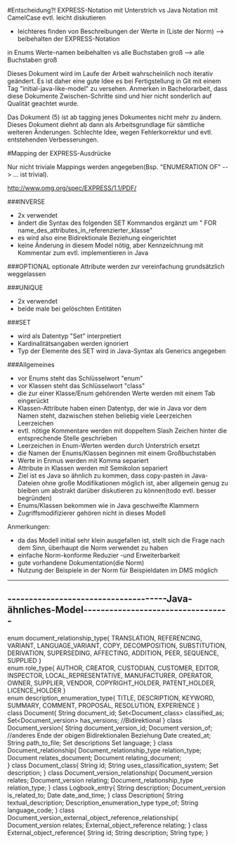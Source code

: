#Entscheidung?! 
EXPRESS-Notation mit Unterstrich vs Java Notation mit CamelCase
evtl. leicht diskutieren
- leichteres finden von Beschreibungen der Werte in (Liste der Norm)
--> beibehalten der EXPRESS-Notation

in Enums Werte-namen beibehalten vs alle Buchstaben groß
--> alle Buchstaben groß

Dieses Dokument wird im Laufe der Arbeit wahrscheinlich noch iterativ geändert.
Es ist daher eine gute Idee es bei Fertigstellung in Git mit einem Tag "initial-java-like-model" zu versehen.
Anmerken in Bachelorarbeit, dass diese Dokumente Zwischen-Schritte sind und hier nicht
sonderlich auf Qualität geachtet wurde.

Das Dokument (5) ist ab tagging jenes Dokumentes nicht mehr zu ändern.
Dieses Dokument diehnt ab dann als Arbeitsgrundlage für sämtliche weiteren Änderungen.
Schlechte Idee, wegen Fehlerkorrektur und evtl. entstehenden Verbesserungen.

#Mapping der EXPRESS-Ausdrücke

Nur nicht triviale Mappings werden angegeben(Bsp. "ENUMERATION OF" --> ... ist trivial).

http://www.omg.org/spec/EXPRESS/1.1/PDF/

###INVERSE
- 2x verwendet
- ändert die Syntax des folgenden SET Kommandos ergänzt um " FOR name_des_attributes_in_referenzierter_klasse"
- es wird also eine Bidirektionale Beziehung eingerichtet
- keine Änderung in diesem Model nötig, aber Kennzeichnung mit Kommentar zum evtl. implementieren in Java

###OPTIONAL
optionale Attribute werden zur vereinfachung grundsätzlich weggelassen

###UNIQUE
- 2x verwendet
- beide male bei gelöschten Entitäten

###SET
- wird als Datentyp "Set" interpretiert
- Kardinalitätsangaben werden ignoriert
- Typ der Elemente des SET wird in Java-Syntax als Generics angegeben

###Allgemeines
- vor Enums steht das Schlüsselwort "enum"
- vor Klassen steht das Schlüsselwort "class"
- die zur einer Klasse/Enum gehörenden Werte werden mit einem Tab eingerückt
- Klassen-Attribute haben einen Datentyp, der wie in Java vor dem Namen steht, dazwischen stehen beliebig viele Leerzeichen Leerzeichen
- evtl. nötige Kommentare werden mit doppeltem Slash Zeichen hinter die entsprechende Stelle geschrieben
- Leerzeichen in Enum-Werten werden durch Unterstrich ersetzt
- die Namen der Enums/Klassen beginnen mit einem Großbuchstaben
- Werte in Enmus werden mit Komma separiert
- Attribute in Klassen werden mit Semikolon separiert
- Ziel ist es Java so ähnlich zu kommen, dass copy-pasten in Java-Dateien ohne große Modifikationen möglich ist,
aber allgemein genug zu bleiben um abstrakt darüber diskutieren zu können(todo evtl. besser begründen)
- Enums/Klassen bekommen wie in Java geschweifte Klammern
- Zugriffsmodifizierer gehören nicht in dieses Modell

Anmerkungen:
- da das Modell initial sehr klein ausgefallen ist, stellt sich die Frage nach dem Sinn,
überhaupt die Norm verwendet zu haben
- einfache Norm-konforme Reduzier -und Erweiterbarkeit
- gute vorhandene Dokumentation(die Norm)
- Nutzung der Beispiele in der Norm für Beispieldaten im DMS möglich

-------------------------------------------------------------------------------------------
-------------------------------------Java-ähnliches-Model----------------------------------
-------------------------------------------------------------------------------------------

enum document_relationship_type{
    TRANSLATION,
    REFERENCING,
    VARIANT,
    LANGUAGE_VARIANT,
    COPY,
    DECOMPOSITION,
    SUBSTITUTION,
    DERIVATION,
    SUPERSEDING,
    AFFECTING,
    ADDITION,
    PEER,
    SEQUENCE,
    SUPPLIED
}    
enum role_type{
    AUTHOR,
    CREATOR,
    CUSTODIAN,
    CUSTOMER,
    EDITOR,
    INSPECTOR,
    LOCAL_REPRESENTATIVE,
    MANUFACTURER,
    OPERATOR,
    OWNER,
    SUPPLIER,
    VENDOR,
    COPYRIGHT_HOLDER,
    PATENT_HOLDER,
    LICENCE_HOLDER
}    
enum description_enumeration_type{
    TITLE,
    DESCRIPTION,
    KEYWORD,
    SUMMARY,
    COMMENT,
    PROPOSAL,
    RESOLUTION,
    EXPERIENCE
}    
class Document{
    String document_id;
    Set<Document_class> classified_as;
    Set<Document_version> has_versions; //Bidirektional
}
class Document_version{
    String document_version_id;
    Document version_of;    //anderes Ende der obigen Bidirektionalen Beziehung
    Date created_at;
    String path_to_file;
    Set<Description> descriptions
    Set<String> language;
}
class Document_relationship{
    Document_relationship_type relation_type;
    Document relates_document;
    Document relating_document;   
}
class Document_class{
    String id;
    String uses_classification_system;
    Set<Description> description;
}
class Document_version_relationship{
    Document_version relates;
    Document_version relating;
    Document_relationship_type relation_type;
}
class Logbook_entry{
    String description;
    Document_version is_related_to;
    Date date_and_time;
}
class Description{
    String textual_description;
    Description_enumeration_type type_of;
    String language_code;
}
class Document_version_external_object_reference_relationship{
    Document_version relates;
    External_object_reference relating;
}
class External_object_reference{
    String id;
    String description;
    String type;
}


























    